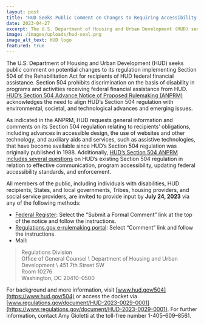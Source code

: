 ```yaml
---
layout: post
title: "HUD Seeks Public Comment on Changes to Requiring Accessibility and Prohibiting Discrimination on the Basis of Disability in HUD-Assisted Programs "
date: 2023-04-27
excerpt: The U.S. Department of Housing and Urban Development (HUD) seeks public comment on potential changes to its regulation implementing Section 504 of the Rehabilitation Act for recipients of HUD federal financial assistance. Section 504 prohibits discrimination on . . .
image: /images/uploads/hud-seal.png
image_alt_text: HUD logo
featured: true
---
```

The U.S. Department of Housing and Urban Development (HUD) seeks public comment on potential changes to its regulation implementing Section 504 of the Rehabilitation Act for recipients of HUD federal financial assistance. Section 504 prohibits discrimination on the basis of disability in programs and activities receiving federal financial assistance from HUD. [HUD’s Section 504 Advance Notice of Proposed Rulemaking (ANPRM)](https://www.federalregister.gov/documents/2023/04/25/2023-08464/nondiscrimination-on-the-basis-of-disability-updates-to-huds-section-504-regulations) acknowledges the need to align HUD’s Section 504 regulation with environmental, societal, and technological advances and emerging issues.   

As indicated in the ANPRM, HUD requests general information and comments on its Section 504 regulation relating to recipients’ obligations, including advances in accessible design, the use of websites and other technology, and auxiliary aids and services, such as assistive technologies, that have become available since HUD’s Section 504 regulation was originally published in 1988. Additionally, [HUD’s Section 504 ANPRM includes several questions](https://www.federalregister.gov/documents/2023/04/25/2023-08464/nondiscrimination-on-the-basis-of-disability-updates-to-huds-section-504-regulations#p-32) on HUD’s existing Section 504 regulation in relation to effective communication, program accessibility, updating federal accessibility standards, and enforcement.  

All members of the public, including individuals with disabilities, HUD recipients, States, and local governments, Tribes, housing providers, and social service providers, are invited to provide input by **July 24, 2023** via any of the following methods:   

* [Federal Register](https://www.federalregister.gov/documents/2023/04/25/2023-08464/nondiscrimination-on-the-basis-of-disability-updates-to-huds-section-504-regulations): Select the “Submit a Formal Comment” link at the top of the notice and follow the instructions.  
* [Regulations.gov e-rulemaking portal](https://www.regulations.gov/document/HUD-2023-0029-0001): Select “Comment” link and follow the instructions. 
* Mail:  
 
> Regulations Division \
> Office of General Counsel \ 
> Department of Housing and Urban Development \ 
> 451 7th Street SW \
> Room 10276 \
> Washington, DC 20410–0500 

For background and more information, visit [www.hud.gov/504](https://www.hud.gov/504) or access the docket via [www.regulations.gov/document/HUD-2023-0029-0001](https://www.regulations.gov/document/HUD-2023-0029-0001). For further information, contact Amy Gioletti at the toll-free number 1-405–609–8561. 
